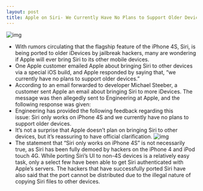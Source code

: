 ```yaml
---
layout: post
title: Apple on Siri- We Currently Have No Plans to Support Older Devices
---
```

![img](http://media.idownloadblog.com/wp-content/uploads/2011/10/siri_hero.jpg)
* With rumors circulating that the flagship feature of the iPhone 4S, Siri, is being ported to older iDevices by jailbreak hackers, many are wondering if Apple will ever bring Siri to its other mobile devices.
* One Apple customer emailed Apple about bringing Siri to other devices via a special iOS build, and Apple responded by saying that, “we currently have no plans to support older devices.”
* According to an email forwarded to developer Michael Steeber, a customer sent Apple an email about bringing Siri to more iDevices. The message was then allegedly sent to Engineering at Apple, and the following response was given:
* Engineering has provided the following feedback regarding this issue: Siri only works on iPhone 4S and we currently have no plans to support older devices.
* It’s not a surprise that Apple doesn’t plan on bringing Siri to other devices, but it’s reassuring to have official clarification.
![img](http://media.idownloadblog.com/wp-content/uploads/2011/11/tumblr_lud984l4Qx1r07j7t.jpg)
* The statement that “Siri only works on iPhone 4S” is not necessarily true, as Siri has been fully demoed by hackers on the iPhone 4 and iPod touch 4G. While porting Siri’s UI to non-4S devices is a relatively easy task, only a select few have been able to get Siri authenticated with Apple’s servers. The hackers that have successfully ported Siri have also said that the port cannot be distributed due to the illegal nature of copying Siri files to other devices.

